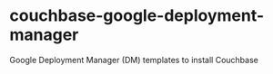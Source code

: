 # couchbase-google-deployment-manager
Google Deployment Manager (DM) templates to install Couchbase
